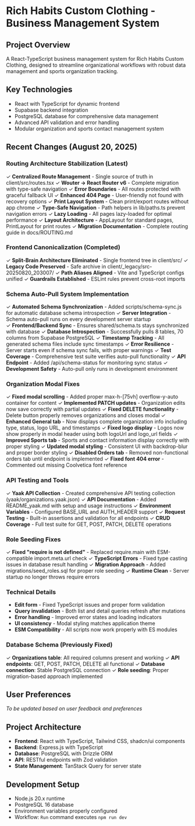# Rich Habits Custom Clothing - Business Management System

## Project Overview
A React-TypeScript business management system for Rich Habits Custom Clothing, designed to streamline organizational workflows with robust data management and sports organization tracking.

## Key Technologies
- React with TypeScript for dynamic frontend
- Supabase backend integration 
- PostgreSQL database for comprehensive data management
- Advanced API validation and error handling
- Modular organization and sports contact management system

## Recent Changes (August 20, 2025)

### Routing Architecture Stabilization (Latest)
✓ **Centralized Route Management** - Single source of truth in client/src/routes.tsx
✓ **Wouter → React Router v6** - Complete migration with type-safe navigation
✓ **Error Boundaries** - All routes protected with graceful fallback UI
✓ **Enhanced 404 Page** - User-friendly not found with recovery options
✓ **Print Layout System** - Clean print/export routes without app chrome
✓ **Type-Safe Navigation** - Path helpers in lib/paths.ts prevent navigation errors
✓ **Lazy Loading** - All pages lazy-loaded for optimal performance
✓ **Layout Architecture** - AppLayout for standard pages, PrintLayout for print routes
✓ **Migration Documentation** - Complete routing guide in docs/ROUTING.md

### Frontend Canonicalization (Completed)
✓ **Split-Brain Architecture Eliminated** - Single frontend tree in client/src/
✓ **Legacy Code Preserved** - Safe archive in client/_legacy/src-20250820_203007/
✓ **Path Aliases Aligned** - Vite and TypeScript configs unified
✓ **Guardrails Established** - ESLint rules prevent cross-root imports

### Schema Auto-Pull System Implementation
✓ **Automated Schema Synchronization** - Added scripts/schema-sync.js for automatic database schema introspection
✓ **Server Integration** - Schema auto-pull runs on every development server startup  
✓ **Frontend/Backend Sync** - Ensures shared/schema.ts stays synchronized with database
✓ **Database Introspection** - Successfully pulls 8 tables, 70 columns from Supabase PostgreSQL
✓ **Timestamp Tracking** - All generated schema files include sync timestamps
✓ **Error Resilience** - Server starts even if schema sync fails, with proper warnings
✓ **Test Coverage** - Comprehensive test suite verifies auto-pull functionality
✓ **API Endpoint** - Added /api/schema-status for monitoring sync status
✓ **Development Safety** - Auto-pull only runs in development environment

### Organization Modal Fixes
✓ **Fixed modal scrolling** - Added proper max-h-[75vh] overflow-y-auto container for content
✓ **Implemented PATCH updates** - Organization edits now save correctly with partial updates
✓ **Fixed DELETE functionality** - Delete button properly removes organizations and closes modal
✓ **Enhanced General tab** - Now displays complete organization info including type, status, logo URL, and timestamps
✓ **Fixed logo display** - Logos now show properly in modal header using both logoUrl and logo_url fields
✓ **Improved Sports tab** - Sports and contact information display correctly with proper styling
✓ **Updated modal styling** - Consistent UI with backdrop-blur and proper border styling
✓ **Disabled Orders tab** - Removed non-functional orders tab until endpoint is implemented
✓ **Fixed font 404 error** - Commented out missing Coolvetica font reference

### API Testing and Tools
✓ **Yaak API Collection** - Created comprehensive API testing collection (yaak/organizations.yaak.json)
✓ **API Documentation** - Added README_yaak.md with setup and usage instructions
✓ **Environment Variables** - Configured BASE_URL and AUTH_HEADER support
✓ **Request Testing** - Built-in assertions and validation for all endpoints
✓ **CRUD Coverage** - Full test suite for GET, POST, PATCH, DELETE operations

### Role Seeding Fixes
✓ **Fixed "require is not defined"** - Replaced require.main with ESM-compatible import.meta.url check
✓ **TypeScript Errors** - Fixed type casting issues in database result handling
✓ **Migration Approach** - Added migrations/seed_roles.sql for proper role seeding
✓ **Runtime Clean** - Server startup no longer throws require errors

### Technical Details
- **Edit form** - Fixed TypeScript issues and proper form validation
- **Query invalidation** - Both list and detail queries refresh after mutations
- **Error handling** - Improved error states and loading indicators
- **UI consistency** - Modal styling matches application theme
- **ESM Compatibility** - All scripts now work properly with ES modules

### Database Schema (Previously Fixed)
✓ **Organizations table**: All required columns present and working
✓ **API endpoints**: GET, POST, PATCH, DELETE all functional
✓ **Database connection**: Stable PostgreSQL connection
✓ **Role seeding**: Proper migration-based approach implemented

## User Preferences
*To be updated based on user feedback and preferences*

## Project Architecture
- **Frontend**: React with TypeScript, Tailwind CSS, shadcn/ui components
- **Backend**: Express.js with TypeScript
- **Database**: PostgreSQL with Drizzle ORM
- **API**: RESTful endpoints with Zod validation
- **State Management**: TanStack Query for server state

## Development Setup
- Node.js 20.x runtime
- PostgreSQL 16 database
- Environment variables properly configured
- Workflow: `Run` command executes `npm run dev`